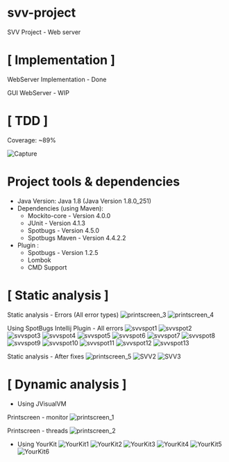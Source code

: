 # svv-project
SVV Project - Web server

# [ Implementation ]
WebServer Implementation - Done

GUI WebServer - WIP

# [ TDD ]
Coverage: ~89%

<img src="https://i.ibb.co/pwgt9Qp/Capture.png" alt="Capture" border="0">

# Project tools & dependencies

* Java Version: Java 1.8 (Java Version 1.8.0_251)
* Dependencies (using Maven):
    * Mockito-core - Version 4.0.0
    * JUnit - Version 4.1.3
    * Spotbugs - Version 4.5.0
    * Spotbugs Maven - Version 4.4.2.2
* Plugin :
    * Spotbugs - Version 1.2.5 
    * Lombok
    * CMD Support

# [ Static analysis ]
Static analysis - Errors (All error types)
![printscreen_3](https://user-images.githubusercontent.com/57294224/142287598-6cff74aa-53a0-4158-a6f9-c79bb6e8bf21.PNG)
![printscreen_4](https://user-images.githubusercontent.com/57294224/142287645-df152d0c-46b4-49ad-8183-db0f3b207413.PNG)

Using SpotBugs Intellij Plugin - All errors
![svvspot1](https://user-images.githubusercontent.com/57294224/143785539-4fd26607-3eb8-4df2-bfc3-01a7dea31e2f.JPG)
![svvspot2](https://user-images.githubusercontent.com/57294224/143785541-ad05ff64-ead2-4536-bafd-c8f07775a6f2.JPG)
![svvspot3](https://user-images.githubusercontent.com/57294224/143785544-beeb381c-61a8-4bd8-94bf-206d940c3c74.JPG)
![svvspot4](https://user-images.githubusercontent.com/57294224/143785547-34c5d713-58ea-401a-a6cd-a6754b56836b.JPG)
![svvspot5](https://user-images.githubusercontent.com/57294224/143785548-22b9bdff-b43b-4933-85fe-8f825a00aedc.JPG)
![svvspot6](https://user-images.githubusercontent.com/57294224/143785549-9c53e80d-95a9-4854-9905-673934d484c8.JPG)
![svvspot7](https://user-images.githubusercontent.com/57294224/143785551-c2f339ab-50a0-48e4-97cf-9b2bb0420c5b.JPG)
![svvspot8](https://user-images.githubusercontent.com/57294224/143785553-25da6715-4368-45e1-b04e-6be46b3d450a.JPG)
![svvspot9](https://user-images.githubusercontent.com/57294224/143785556-25168128-769e-4961-a4f7-fa932aa72777.JPG)
![svvspot10](https://user-images.githubusercontent.com/57294224/143785560-2d54c544-7d46-47fb-a5b5-528fc036a6da.JPG)
![svvspot11](https://user-images.githubusercontent.com/57294224/143785564-3f3b9f1b-4eea-47e0-8049-48b1db836352.JPG)
![svvspot12](https://user-images.githubusercontent.com/57294224/143785566-f428f2cd-25c7-4fe6-893b-5ffed8d6912e.JPG)
![svvspot13](https://user-images.githubusercontent.com/57294224/143785567-911d0559-068c-4d88-b72b-f6da20323343.JPG)

Static analysis - After fixes
![printscreen_5](https://user-images.githubusercontent.com/57294224/142292966-b3725fed-cf64-48a6-909e-917a0c58ecc6.PNG)
![SVV2](https://user-images.githubusercontent.com/57294224/143489745-da7ed579-ca01-4d70-b658-5307e2df1cc7.JPG)
![SVV3](https://user-images.githubusercontent.com/57294224/143489750-ac29b401-d01d-4f5d-8b1a-0bfc200aa518.JPG)

# [ Dynamic analysis ]

- Using JVisualVM

Printscreen - monitor
![printscreen_1](https://user-images.githubusercontent.com/57294224/142283957-e7cd1935-a6e3-403b-bbd0-be7790857914.PNG)

Printscreen - threads
![printscreen_2](https://user-images.githubusercontent.com/57294224/142283968-6e519fda-8033-467c-b989-8895eca0dd1d.PNG)

- Using YourKit
![YourKit1](https://user-images.githubusercontent.com/57294224/143042585-44c683f6-cac4-47a9-be86-70aa59e8d6bc.JPG)
![YourKit2](https://user-images.githubusercontent.com/57294224/143042599-7cd1fd09-da11-4cf8-97d7-cae9049315fd.JPG)
![YourKit3](https://user-images.githubusercontent.com/57294224/143042605-1385abc5-a6c5-4188-ad85-fa5cc6573c43.JPG)
![YourKit4](https://user-images.githubusercontent.com/57294224/143042621-d1e0ffd0-f93b-4077-bb59-c58c014a582e.JPG)
![YourKit5](https://user-images.githubusercontent.com/57294224/143042629-8f185674-e0c9-46ec-8aa4-1f8e400e5ec6.JPG)
![YourKit6](https://user-images.githubusercontent.com/57294224/143042631-81ce5717-e172-483a-9778-6539383600db.JPG)


